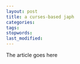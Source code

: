 ```yaml
---
layout: post
title: a curses-based japh
categories:
tags:
stopwords:
last_modified:
---
```


The article goes here


